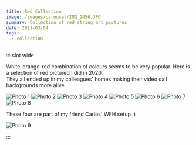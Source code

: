 ```yaml
---
title: Red Collection
image: /images/carousel/IMG_1456.JPG
summary: Collection of red string art pictures
date: 2021-03-04
tags:
  - collection
---
```


::: slot wide

White-orange-red combination of colours seems to be very popular. Here is a selection of red pictured I did in 2020.  
They all ended up in my colleagues' homes making their video call backgrounds more alive.

![Photo 1](/images/photos/IMG_1457.JPG#half)
![Photo 2](/images/photos/IMG_1518.JPG#half)
![Photo 3](/images/photos/IMG_1456.JPG#half)
![Photo 4](/images/photos/IMG_1458.JPG#half)
![Photo 5](/images/photos/IMG_1512.JPG#half)
![Photo 6](/images/photos/IMG_1496.JPG#half)
![Photo 7](/images/photos/IMG_1514.JPG#half)
![Photo 8](/images/photos/IMG_1546.JPG#half)

These four are part of my friend Carlos' WFH setup :)

![Photo 9](/images/posts/carlos_background.jpg#half)

:::
